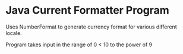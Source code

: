 # Java Current Formatter Program

Uses NumberFormat to generate currency format for various different locale. 

Program takes input in the range of 0 < 10 to the power of 9
